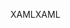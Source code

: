<span data-ttu-id="80ca9-101">XAML</span><span class="sxs-lookup"><span data-stu-id="80ca9-101">XAML</span></span>